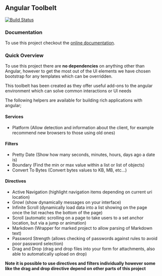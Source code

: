 ## Angular Toolbelt
[![Build Status](https://travis-ci.org/sysen-limited/angular-toolbelt.svg?branch=master)](https://travis-ci.org/sysen-limited/angular-toolbelt)

### Documentation

To use this project checkout the [online documentation](http://toolbelt.sysen.co.uk).

### Quick Overview

To use this project there are **no dependencies** on anything other than Angular, however to get the most out of the UI elements we have chosen bootstrap for any templates which can be overridden.

This toolbelt has been created as they offer useful add-ons to the angular environment which can solve common interactions or UI needs

The following helpers are available for building rich applications with angular;

#### Services

- Platform (Allow detection and information about the client, for example recommend new browsers to those using old ones)

#### Filters

- Pretty Date (Show how many seconds, minutes, hours, days ago a date is)
- Boundary (Find the min or max value within a list or list of objects)
- Convert To Bytes (Convert bytes values to KB, MB, etc...)

#### Directives

- Active Navigation (highlight navigation items depending on current uri location)
- Growl (show dynamically messages on your interface)
- Infinite Scroll (dynamically load data into a list showing on the page once the list reaches the bottom of the page)
- Scroll (automatic scrolling on a page to take users to a set anchor location, but via a jump or animation)
- Markdown (Wrapper for marked project to allow parsing of Markdown text)
- Password Strength (allows checking of passwords against rules to avoid poor password selection)
- Drag and Drop (drag and drop files into your form for attachments, also able to automatically upload on drop)

**Note it is possible to use directives and filters individually however some like the drag and drop directive depend on other parts of this project**
